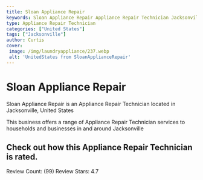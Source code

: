 ```yaml
---
title: Sloan Appliance Repair
keywords: Sloan Appliance Repair Appliance Repair Technician Jacksonville United States 
type: Appliance Repair Technician 
categories: ["United States"]
tags: ["Jacksonville"]
author: Curtis
cover:
 image: /img/laundryappliance/237.webp
 alt: 'UnitedStates from SloanApplianceRepair'
---
```


# Sloan Appliance Repair
Sloan Appliance Repair is an Appliance Repair Technician located in Jacksonville, United States

This business offers a range of Appliance Repair Technician services to households and businesses in and around Jacksonville

## Check out how this Appliance Repair Technician is rated.
Review Count: (99)
Review Stars: 4.7
